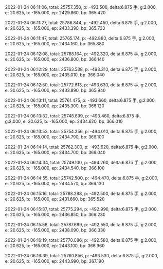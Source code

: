 2022-01-24 06:11:06, total: 25757.350, p: -493.500, delta:6.875 手, g:2.000, e: 20.625, b: -165.000, ep: 2429.860, bp: 365.420

2022-01-24 06:11:27, total: 25786.844, p: -492.450, delta:6.875 手, g:2.000, e: 20.625, b: -165.000, ep: 2433.390, bp: 365.730

2022-01-24 06:11:47, total: 25765.174, p: -492.880, delta:6.875 手, g:2.000, e: 20.625, b: -165.000, ep: 2434.160, bp: 365.880

2022-01-24 06:12:08, total: 25788.164, p: -492.320, delta:6.875 手, g:2.000, e: 20.625, b: -165.000, ep: 2436.800, bp: 366.140

2022-01-24 06:12:29, total: 25763.538, p: -493.310, delta:6.875 手, g:2.000, e: 20.625, b: -165.000, ep: 2435.010, bp: 366.040

2022-01-24 06:12:50, total: 25772.613, p: -493.630, delta:6.875 手, g:2.000, e: 20.625, b: -165.000, ep: 2433.890, bp: 365.940

2022-01-24 06:13:11, total: 25761.475, p: -493.660, delta:6.875 手, g:2.000, e: 20.625, b: -165.000, ep: 2435.300, bp: 366.120

2022-01-24 06:13:32, total: 25748.699, p: -493.460, delta:6.875 手, g:2.000, e: 20.625, b: -165.000, ep: 2434.620, bp: 366.010

2022-01-24 06:13:53, total: 25754.256, p: -494.010, delta:6.875 手, g:2.000, e: 20.625, b: -165.000, ep: 2434.790, bp: 366.100

2022-01-24 06:14:14, total: 25762.300, p: -493.620, delta:6.875 手, g:2.000, e: 20.625, b: -165.000, ep: 2434.700, bp: 366.040

2022-01-24 06:14:34, total: 25749.100, p: -494.260, delta:6.875 手, g:2.000, e: 20.625, b: -165.000, ep: 2434.540, bp: 366.100

2022-01-24 06:14:55, total: 25742.500, p: -494.470, delta:6.875 手, g:2.000, e: 20.625, b: -165.000, ep: 2434.570, bp: 366.130

2022-01-24 06:15:16, total: 25788.288, p: -492.500, delta:6.875 手, g:2.000, e: 20.625, b: -165.000, ep: 2431.660, bp: 365.520

2022-01-24 06:15:37, total: 25775.294, p: -492.990, delta:6.875 手, g:2.000, e: 20.625, b: -165.000, ep: 2436.850, bp: 366.230

2022-01-24 06:15:58, total: 25787.669, p: -492.550, delta:6.875 手, g:2.000, e: 20.625, b: -165.000, ep: 2438.090, bp: 366.330

2022-01-24 06:16:19, total: 25770.086, p: -492.580, delta:6.875 手, g:2.000, e: 20.625, b: -165.000, ep: 2443.100, bp: 366.960

2022-01-24 06:16:39, total: 25760.856, p: -493.530, delta:6.875 手, g:2.000, e: 20.625, b: -165.000, ep: 2443.990, bp: 367.190